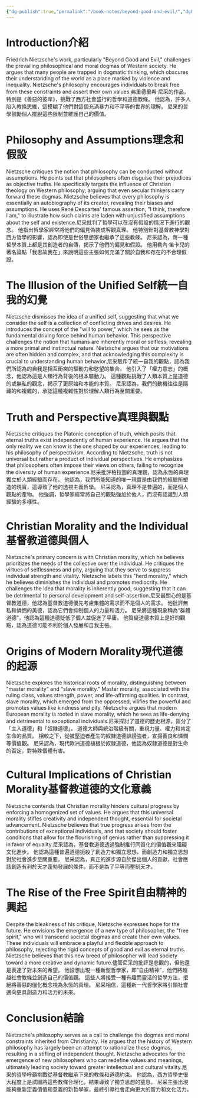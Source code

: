 ```yaml
---
{"dg-publish":true,"permalink":"/book-notes/beyond-good-and-evil/","dgPassFrontmatter":true}
---
```


# Introduction介紹

Friedrich Nietzsche's work, particularly "Beyond Good and Evil," challenges the prevailing philosophical and moral dogmas of Western society. He argues that many people are trapped in dogmatic thinking, which obscures their understanding of the world as a place marked by violence and inequality. Nietzsche's philosophy encourages individuals to break free from these constraints and assert their own values.弗里德里希·尼采的作品，特別是《善惡的彼岸》，挑戰了西方社會盛行的哲學和道德教條。 他認為，許多人陷入教條思維，這模糊了他們對這個充滿暴力和不平等的世界的理解。 尼采的哲學鼓勵個人擺脫這些限制並維護自己的價值。

# Philosophy and Assumptions理念和假設

Nietzsche critiques the notion that philosophy can be conducted without assumptions. He points out that philosophers often disguise their prejudices as objective truths. He specifically targets the influence of Christian theology on Western philosophy, arguing that even secular thinkers carry forward these dogmas. Nietzsche believes that every philosophy is essentially an autobiography of its creator, revealing their biases and assumptions. He uses René Descartes' famous assertion, "I think, therefore I am," to illustrate how such claims are laden with unjustified assumptions about the self and existence.尼采批判了哲學可以在沒有假設的情況下進行的觀念。 他指出哲學家經常將他們的偏見偽裝成客觀真理。 他特別針對基督教神學對西方哲學的影響，認為即使是世俗思想家也繼承了這些教條。 尼采認為，每一種哲學本質上都是其創造者的自傳，揭示了他們的偏見和假設。 他用勒內·笛卡兒的著名論點「我思故我在」來說明這些主張如何充滿了關於自我和存在的不合理假設。

# The Illusion of the Unified Self統一自我的幻覺

Nietzsche dismisses the idea of a unified self, suggesting that what we consider the self is a collection of conflicting drives and desires. He introduces the concept of the "will to power," which he sees as the fundamental driving force behind human behavior. This perspective challenges the notion that humans are inherently moral or selfless, revealing a more primal and instinctual nature. Nietzsche argues that our motivations are often hidden and complex, and that acknowledging this complexity is crucial to understanding human behavior.尼采駁斥了統一自我的觀點，認為我們所認為的自我是相互衝突的驅動力和慾望的集合。 他引入了「權力意志」的概念，他認為這是人類行為背後的根本驅動力。 這種觀點挑戰了人類本質上是道德的或無私的觀念，揭示了更原始和本能的本質。 尼采認為，我們的動機往往是隱藏的和複雜的，承認這種複雜性對於理解人類行為至關重要。

# Truth and Perspective真理與觀點

Nietzsche critiques the Platonic conception of truth, which posits that eternal truths exist independently of human experience. He argues that the only reality we can know is the one shaped by our experiences, leading to his philosophy of perspectivism. According to Nietzsche, truth is not universal but rather a product of individual perspectives. He emphasizes that philosophers often impose their views on others, failing to recognize the diversity of human experience.尼采批評柏拉圖的真理觀，認為永恆的真理獨立於人類經驗而存在。 他認為，我們所能知道的唯一現實是由我們的經驗所塑造的現實，這導致了他的透視主義哲學。 尼采認為，真理不是普遍的，而是個人觀點的產物。 他強調，哲學家經常將自己的觀點強加於他人，而沒有認識到人類經驗的多樣性。

# Christian Morality and the Individual基督教道德與個人

Nietzsche's primary concern is with Christian morality, which he believes prioritizes the needs of the collective over the individual. He critiques the virtues of selflessness and pity, arguing that they serve to suppress individual strength and vitality. Nietzsche labels this "herd morality," which he believes diminishes the individual and promotes mediocrity. He challenges the idea that morality is inherently good, suggesting that it can be detrimental to personal development and self-assertion.尼采最關心的是基督教道德，他認為基督教道德優先考慮集體的需求而不是個人的需求。 他批評無私和憐憫的美德，認為它們會抑制個人的力量和活力。 尼采將這種現象稱為“群體道德”，他認為這種道德貶低了個人並促進了平庸。 他質疑道德本質上是好的觀點，認為道德可能不利於個人發展和自我主張。

# Origins of Modern Morality現代道德的起源

Nietzsche explores the historical roots of morality, distinguishing between "master morality" and "slave morality." Master morality, associated with the ruling class, values strength, power, and life-affirming qualities. In contrast, slave morality, which emerged from the oppressed, vilifies the powerful and promotes values like kindness and pity. Nietzsche argues that modern European morality is rooted in slave morality, which he sees as life-denying and detrimental to exceptional individuals.尼采探討了道德的歷史根源，區分了「主人道德」和「奴隸道德」。 道德大師與統治階級有關，重視力量、權力和肯定生命的品質。 相較之下，從被壓迫者產生的奴隸道德誹謗強者，宣揚善良和憐憫等價值觀。 尼采認為，現代歐洲道德植根於奴隸道德，他認為奴隸道德是對生命的否定，對特殊個體有害。

# Cultural Implications of Christian Morality基督教道德的文化意義

Nietzsche contends that Christian morality hinders cultural progress by enforcing a homogenized set of values. He argues that this universal morality stifles creativity and independent thought, essential for societal advancement. Nietzsche believes that true progress arises from the contributions of exceptional individuals, and that society should foster conditions that allow for the flourishing of genius rather than suppressing it in favor of equality.尼采認為，基督教道德透過強制推行同質化的價值觀來阻礙文化進步。 他認為這種普遍道德扼殺了創造力和獨立思想，而創造力和獨立思想對於社會進步至關重要。 尼采認為，真正的進步源自於傑出個人的貢獻，社會應該創造有利於天才蓬勃發展的條件，而不是為了平等而壓制天才。

# The Rise of the Free Spirit自由精神的興起

Despite the bleakness of his critique, Nietzsche expresses hope for the future. He envisions the emergence of a new type of philosopher, the "free spirit," who will transcend societal dogmas and create their own values. These individuals will embrace a playful and flexible approach to philosophy, rejecting the rigid concepts of good and evil as eternal truths. Nietzsche believes that this new breed of philosopher will lead society toward a more creative and dynamic future.儘管尼采的批評是悲觀的，但他還是表達了對未來的希望。 他設想出現一種新型哲學家，即“自由精神”，他們將超越社會教條並創造自己的價值觀。 這些人將接受一種有趣而靈活的哲學方法，拒絕將善惡的僵化概念視為永恆的真理。 尼采相信，這種新一代哲學家將引領社會邁向更具創造力和活力的未來。

# Conclusion結論

Nietzsche's philosophy serves as a call to challenge the dogmas and moral constraints inherited from Christianity. He argues that the history of Western philosophy has largely been an attempt to rationalize these dogmas, resulting in a stifling of independent thought. Nietzsche advocates for the emergence of new philosophers who can redefine values and meanings, ultimately leading society toward greater intellectual and cultural vitality.尼采的哲學呼籲挑戰從基督教繼承下來的教條和道德約束。 他認為，西方哲學史很大程度上是試圖將這些教條合理化，結果導致了獨立思想的窒息。 尼采主張出現能夠重新定義價值和意義的新哲學家，最終引導社會走向更大的智力和文化活力。
